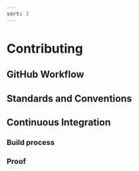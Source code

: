 ```yaml
---
sort: 3
---
```


# Contributing
## GitHub Workflow
## Standards and Conventions
## Continuous Integration
### Build process
### Proof
